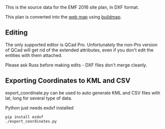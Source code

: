 This is the source data for the EMF 2016 site plan, in DXF format.

This plan is converted into the [web map](https://map.emfcamp.org)
using [buildmap](https://github.com/emfcamp/buildmap).

## Editing
The only supported editor is QCad Pro. Unfortunately the non-Pro version
of QCad will get rid of the extended attributes, even if you don't edit
the entities with them attached.

Please ask Russ before making edits - DXF files don't merge cleanly.


## Exporting Coordinates to KML and CSV
export_coordinate.py can be used to auto generate KML and CSV files with 
lat, long for several type of data. 

Python just needs exdxf installed
```
pip install ezdxf
./export_coordinates.py
```

